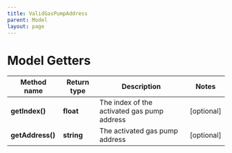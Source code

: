 ```yaml
---
title: ValidGasPumpAddress
parent: Model
layout: page
---
```


# Model Getters

Method name | Return type | Description | Notes
------------ | ------------- | ------------- | -------------
**getIndex()** | **float** | The index of the activated gas pump address | [optional]
**getAddress()** | **string** | The activated gas pump address | [optional]

